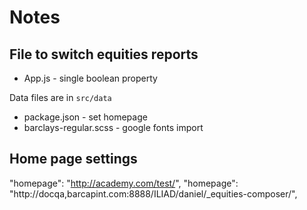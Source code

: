 # Notes

## File to switch equities reports
* App.js - single boolean property

Data files are in `src/data`

* package.json - set homepage
* barclays-regular.scss - google fonts import


## Home page settings
"homepage": "http://academy.com/test/",
"homepage": "http://docqa,barcapint.com:8888/ILIAD/daniel/_equities-composer/<name of folder>",